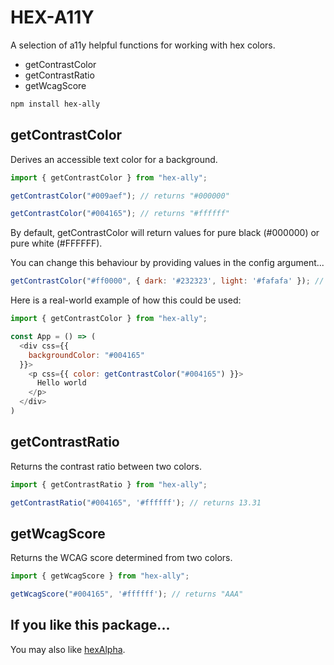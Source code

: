 # HEX-A11Y

A selection of a11y helpful functions for working with hex colors.

- getContrastColor
- getContrastRatio
- getWcagScore


```bash
npm install hex-ally
```
## getContrastColor
Derives an accessible text color for a background.

```javascript
import { getContrastColor } from "hex-ally";

getContrastColor("#009aef"); // returns "#000000"

getContrastColor("#004165"); // returns "#ffffff"
```

By default, getContrastColor will return values for pure black (#000000) or pure white (#FFFFFF).

You can change this behaviour by providing values in the config argument...
```javascript
getContrastColor("#ff0000", { dark: '#232323', light: '#fafafa' }); // returns "#232323"
```

Here is a real-world example of how this could be used:

```javascript
import { getContrastColor } from "hex-ally";

const App = () => (
  <div css={{
    backgroundColor: "#004165"
  }}>
    <p css={{ color: getContrastColor("#004165") }}>
      Hello world
    </p>
  </div>
)
```



## getContrastRatio
Returns the contrast ratio between two colors.

```javascript
import { getContrastRatio } from "hex-ally";

getContrastRatio("#004165", '#ffffff'); // returns 13.31
```

## getWcagScore
Returns the WCAG score determined from two colors.
```javascript
import { getWcagScore } from "hex-ally";

getWcagScore("#004165", '#ffffff'); // returns "AAA"
```


## If you like this package...
You may also like [hexAlpha](https://github.com/nathsimpson/hex-alpha).
